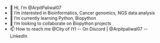 - 👋 Hi, I’m @ArpitPaliwal07
- 👀 I’m interested in Bioinformatics, Cancer genomics, NGS data analysis
- 🌱 I’m currently learning Python, Biopython
- 💞️ I’m looking to collaborate on Biopython projects
- 📫 How to reach me @City of IYI -- On Discord | @Arpitpaliwal07 -- LinkedIn

<!---
ArpitPaliwal07/ArpitPaliwal07 is a ✨ special ✨ repository because its `README.md` (this file) appears on your GitHub profile.
You can click the Preview link to take a look at your changes.
--->
